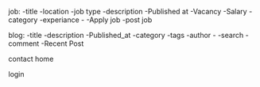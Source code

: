 job:
    -title
    -location
    -job type
    -description
    -Published at
    -Vacancy
    -Salary
    -category
    -experiance
    -
    -Apply job
    -post job


blog:
    -title
    -description
    -Published_at
    -category
    -tags
    -author
    -
    -search
    -comment
    -Recent Post

contact
home

login







